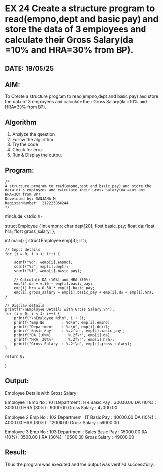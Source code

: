 # EX 24 Create a structure program to read(empno,dept and basic pay) and store the data of 3 employees and calculate their Gross Salary(da =10% and HRA=30% from BP).
## DATE: 19/05/25
## AIM:
To Create a structure program to read(empno,dept and basic pay) and store the data of 3 employees and calculate their Gross Salary(da =10% and HRA=30% from BP).

## Algorithm
1. Analyze the question
2. Follow the algorithm
3. Try the code
4.  Check for error
5. Run & Display the output

## Program:
```
/*
A structure program to read(empno,dept and basic pay) and store the data of 3 employees and calculate their Gross Salary(da =10% and HRA=30% from BP).
Developed by: SANJANA M
RegisterNumber:  212223060244
*/
```
#include <stdio.h>

struct Employee {
    int empno;
    char dept[20];
    float basic_pay;
    float da;
    float hra;
    float gross_salary;
};

int main() {
    struct Employee emp[3];
    int i;

    // Input details
    for (i = 0; i < 3; i++) {
  
        scanf("%d", &emp[i].empno);
        scanf("%s", emp[i].dept);
        scanf("%f", &emp[i].basic_pay);

        // Calculate DA (10%) and HRA (30%)
        emp[i].da = 0.10 * emp[i].basic_pay;
        emp[i].hra = 0.30 * emp[i].basic_pay;
        emp[i].gross_salary = emp[i].basic_pay + emp[i].da + emp[i].hra;
    }

    // Display details
    printf("\nEmployee Details with Gross Salary:\n");
    for (i = 0; i < 3; i++) {
        printf("\nEmployee %d\n", i + 1);
        printf("Emp No        : %d\n", emp[i].empno);
        printf("Department    : %s\n", emp[i].dept);
        printf("Basic Pay     : %.2f\n", emp[i].basic_pay);
        printf("DA (10%%)      : %.2f\n", emp[i].da);
        printf("HRA (30%%)     : %.2f\n", emp[i].hra);
        printf("Gross Salary  : %.2f\n", emp[i].gross_salary);
    }

    return 0;
}

## Output:

Employee Details with Gross Salary:

Employee 1
Emp No        : 101
Department    : HR
Basic Pay     : 30000.00
DA (10%)      : 3000.00
HRA (30%)     : 9000.00
Gross Salary  : 42000.00

Employee 2
Emp No        : 102
Department    : IT
Basic Pay     : 40000.00
DA (10%)      : 4000.00
HRA (30%)     : 12000.00
Gross Salary  : 56000.00

Employee 3
Emp No        : 103
Department    : Sales
Basic Pay     : 35000.00
DA (10%)      : 3500.00
HRA (30%)     : 10500.00
Gross Salary  : 49000.00


## Result:
Thus the program was executed and the output was verified successfully.
